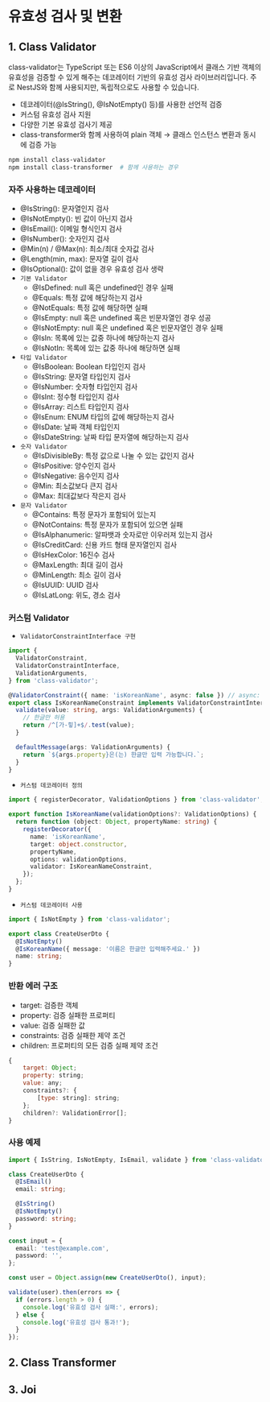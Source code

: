# 유효성 검사 및 변환

## 1. Class Validator

class-validator는 TypeScript 또는 ES6 이상의 JavaScript에서 클래스 기반 객체의 유효성을 검증할 수 있게 해주는 데코레이터 기반의 유효성 검사 라이브러리입니다. 주로 NestJS와 함께 사용되지만, 독립적으로도 사용할 수 있습니다.

 - 데코레이터(@IsString(), @IsNotEmpty() 등)를 사용한 선언적 검증
 - 커스텀 유효성 검사 지원
 - 다양한 기본 유효성 검사기 제공
 - class-transformer와 함께 사용하여 plain 객체 → 클래스 인스턴스 변환과 동시에 검증 가능

```bash
npm install class-validator
npm install class-transformer  # 함께 사용하는 경우
```

### 자주 사용하는 데코레이터

 - @IsString(): 문자열인지 검사
 - @IsNotEmpty(): 빈 값이 아닌지 검사
 - @IsEmail(): 이메일 형식인지 검사
 - @IsNumber(): 숫자인지 검사
 - @Min(n) / @Max(n): 최소/최대 숫자값 검사
 - @Length(min, max): 문자열 길이 검사
 - @IsOptional(): 값이 없을 경우 유효성 검사 생략
 - `기본 Validator`
    - @IsDefined: null 혹은 undefined인 경우 실패
    - @Equals: 특정 값에 해당하는지 검사
    - @NotEquals: 특정 값에 해당하면 실패
    - @IsEmpty: null 혹은 undefined 혹은 빈문자열인 경우 성공
    - @IsNotEmpty: null 혹은 undefined 혹은 빈문자열인 경우 실패
    - @IsIn: 목록에 있는 값중 하나에 해당하는지 검사
    - @IsNotIn: 목록에 있는 값중 하나에 해당하면 실패
 - `타입 Validator`
    - @IsBoolean: Boolean 타입인지 검사
    - @IsString: 문자열 타입인지 검사
    - @IsNumber: 숫자형 타입인지 검사
    - @IsInt: 정수형 타입인지 검사
    - @IsArray: 리스트 타입인지 검사
    - @IsEnum: ENUM 타입의 값에 해당하는지 검사
    - @IsDate: 날짜 객체 타입인지
    - @IsDateString: 날짜 타입 문자열에 해당하는지 검사
 - `숫자 Validator`
    - @IsDivisibleBy: 특정 값으로 나눌 수 있는 값인지 검사
    - @IsPositive: 양수인지 검사
    - @IsNegative: 음수인지 검사
    - @Min: 최소값보다 큰지 검사
    - @Max: 최대값보다 작은지 검사
 - `문자 Validator`
    - @Contains: 특정 문자가 포함되어 있는지
    - @NotContains: 특정 문자가 포함되어 있으면 실패
    - @IsAlphanumeric: 알파뱃과 숫자로만 이우러져 있는지 검사
    - @IsCreditCard: 신용 카드 형태 문자열인지 검사
    - @IsHexColor: 16진수 검사
    - @MaxLength: 최대 길이 검사
    - @MinLength: 최소 길이 검사
    - @IsUUID: UUID 검사
    - @IsLatLong: 위도, 경소 검사

### 커스텀 Validator

 - `ValidatorConstraintInterface 구현`
```typescript
import {
  ValidatorConstraint,
  ValidatorConstraintInterface,
  ValidationArguments,
} from 'class-validator';

@ValidatorConstraint({ name: 'isKoreanName', async: false }) // async: true 도 가능
export class IsKoreanNameConstraint implements ValidatorConstraintInterface {
  validate(value: string, args: ValidationArguments) {
    // 한글만 허용
    return /^[가-힣]+$/.test(value);
  }

  defaultMessage(args: ValidationArguments) {
    return `${args.property}은(는) 한글만 입력 가능합니다.`;
  }
}
```

 - `커스텀 데코레이터 정의`
```typescript
import { registerDecorator, ValidationOptions } from 'class-validator';

export function IsKoreanName(validationOptions?: ValidationOptions) {
  return function (object: Object, propertyName: string) {
    registerDecorator({
      name: 'isKoreanName',
      target: object.constructor,
      propertyName,
      options: validationOptions,
      validator: IsKoreanNameConstraint,
    });
  };
}
```

 - `커스텀 데코레이터 사용`
```typescript
import { IsNotEmpty } from 'class-validator';

export class CreateUserDto {
  @IsNotEmpty()
  @IsKoreanName({ message: '이름은 한글만 입력해주세요.' })
  name: string;
}
```

### 반환 에러 구조

 - target: 검증한 객체
 - property: 검증 실패한 프로퍼티
 - value: 검증 실패한 값
 - constraints: 검증 실패한 제약 조건
 - children: 프로퍼티의 모든 검증 실패 제약 조건
```javascript
{
    target: Object;
    property: string;
    value: any;
    constraints?: {
        [type: string]: string;
    };
    children?: ValidationError[];
}
```

### 사용 예제

```typescript
import { IsString, IsNotEmpty, IsEmail, validate } from 'class-validator';

class CreateUserDto {
  @IsEmail()
  email: string;

  @IsString()
  @IsNotEmpty()
  password: string;
}

const input = {
  email: 'test@example.com',
  password: '',
};

const user = Object.assign(new CreateUserDto(), input);

validate(user).then(errors => {
  if (errors.length > 0) {
    console.log('유효성 검사 실패:', errors);
  } else {
    console.log('유효성 검사 통과!');
  }
});
```

## 2. Class Transformer

## 3. Joi

